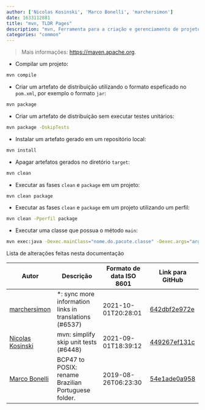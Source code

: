 ```yaml
---
author: ['Nicolas Kosinski', 'Marco Bonelli', 'marchersimon']
date: 1633112881
title: "mvn, TLDR Pages"
description: "mvn, Ferramenta para a criação e gerenciamento de projetos Java."
categories: "common"
---
```

> Mais informações: <https://maven.apache.org>.

- Compilar um projeto:

```bash
mvn compile
```

- Criar um artefato de distribuição utilizando o formato espeficado no `pom.xml`, por exemplo o formato `jar`:

```bash
mvn package
```

- Criar um artefato de distribuição sem executar testes unitários:

```bash
mvn package -DskipTests
```

- Instalar um artefato gerado em um repositório local:

```bash
mvn install
```

- Apagar artefatos gerados no diretório `target`:

```bash
mvn clean
```

- Executar as fases `clean` e `package` em um projeto:

```bash
mvn clean package
```

- Executar as fases `clean` e `package` em um projeto utilizando um perfil:

```bash
mvn clean -Pperfil package
```

- Executar uma classe que possua o método `main`:

```bash
mvn exec:java -Dexec.mainClass="nome.do.pacote.classe" -Dexec.args="arg1 arg2"
```
Lista de alterações feitas nesta documentação


Autor | Descrição | Formato de data ISO 8601 | Link para GitHub
------|-----|-----|-----
[marchersimon](mailto:50295997+marchersimon@users.noreply.github.com) | *: sync more information links in translations (#6537) | 2021-10-01T20:28:01 | [642dbf2e972e](https://github.com/tldr-pages/tldr/commit/642dbf2e972e388fab8c84ba3b4685fb862b6454)
[Nicolas Kosinski](mailto:nicokosi@users.noreply.github.com) | mvn: simplify skip unit tests (#6448) | 2021-09-01T18:39:12 | [449267ef131c](https://github.com/tldr-pages/tldr/commit/449267ef131c2d8c5269b5903682c5c4ef98ddf7)
[Marco Bonelli](mailto:marco@mebeim.net) | BCP47 to POSIX: rename Brazilian Portuguese folder. | 2019-08-26T06:23:30 | [54e1ade0a958](https://github.com/tldr-pages/tldr/commit/54e1ade0a958f3a08d9ed60f32b66188d0ecfb63)

